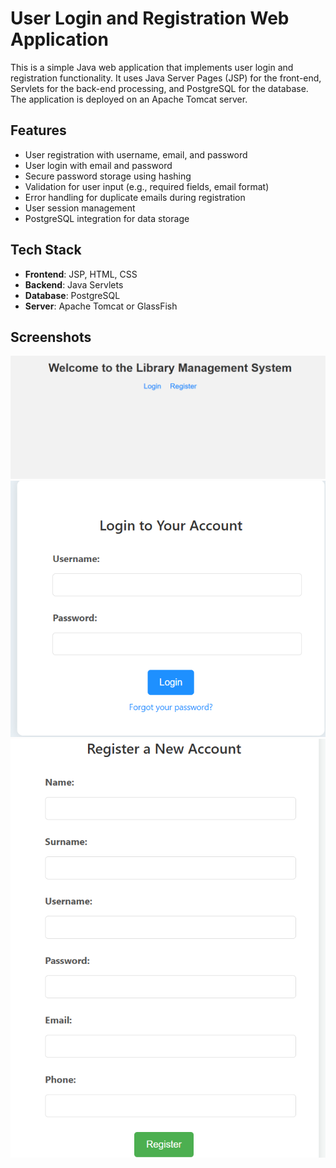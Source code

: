 # User Login and Registration Web Application

This is a simple Java web application that implements user login and registration functionality. It uses Java Server Pages (JSP) for the front-end, Servlets for the back-end processing, and PostgreSQL for the database. The application is deployed on an Apache Tomcat server.

## Features

- User registration with username, email, and password
- User login with email and password
- Secure password storage using hashing
- Validation for user input (e.g., required fields, email format)
- Error handling for duplicate emails during registration
- User session management
- PostgreSQL integration for data storage

## Tech Stack

- **Frontend**: JSP, HTML, CSS
- **Backend**: Java Servlets
- **Database**: PostgreSQL
- **Server**: Apache Tomcat or GlassFish

## Screenshots
![](https://github.com/Felix-Red/WebLoginJava/blob/master/welcomePage.png)
![](https://github.com/Felix-Red/WebLoginJava/blob/master/loginPage.png) ![](https://github.com/Felix-Red/WebLoginJava/blob/master/RegistrationPage.png)
